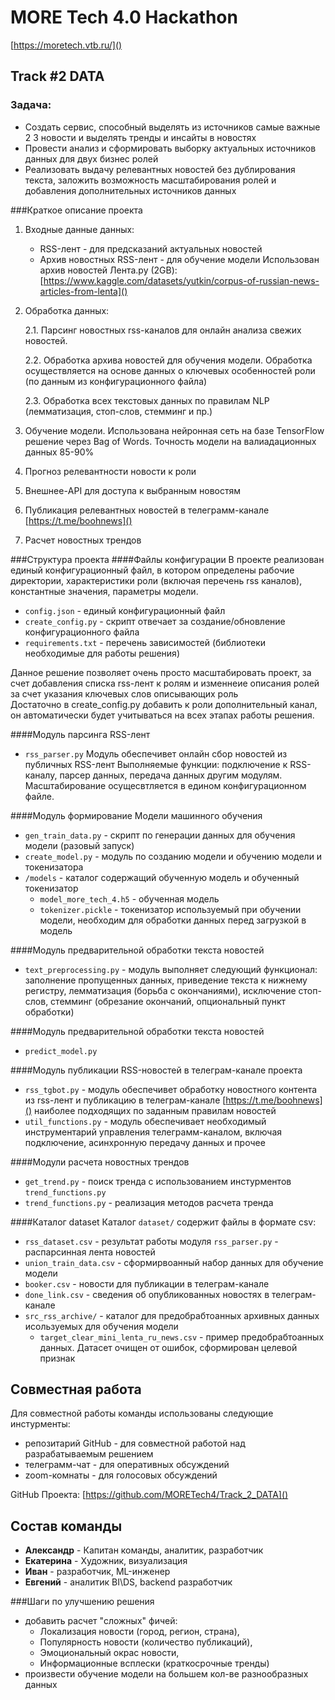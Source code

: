 # MORE Tech 4.0 Hackathon
[https://moretech.vtb.ru/]()

## Track #2 DATA

### Задача:
- Создать сервис, способный выделять из источников самые важные 2 3 новости и выделять тренды и инсайты в новостях 
- Провести анализ и сформировать выборку актуальных источников данных для двух бизнес ролей
- Реализовать выдачу релевантных новостей без дублирования текста, заложить возможность масштабирования ролей и добавления дополнительных источников данных


###Краткое описание проекта
1. Входные данные данных:
    - RSS-лент - для предсказаний актуальных новостей
    - Архив новостных RSS-лент - для обучение модели
    Использован архив новостей Лента.ру (2GB): [https://www.kaggle.com/datasets/yutkin/corpus-of-russian-news-articles-from-lenta]()
2. Обработка данных:

    2.1. Парсинг новостных rss-каналов для онлайн анализа свежих новостей. 
    
    2.2. Обработка архива новостей для обучения модели. Обработка осуществляется на основе данных о ключевых особенностей роли (по данным из конфигурационного файла)
    
    2.3. Обработка всех текстовых данных по правилам NLP (лемматизация, стоп-слов, стемминг и пр.)
3. Обучение модели. Использована нейронная сеть на базе TensorFlow решение через Bag of Words. Точность модели на валиадационных данных 85-90%
4. Прогноз релевантности новости к роли
5. Внешнее-API для доступа к выбранным новостям
6. Публикация релевантных новостей в телеграмм-канале [https://t.me/boohnews]()
7. Расчет новостных трендов 


###Структура проекта
####Файлы конфигурации 
В проекте реализован единый конфигурационный файл, в котором определены 
рабочие директории, характеристики роли (включая перечень rss каналов), 
константные значения, параметры модели.
- `config.json` -  единый конфигурационный файл
- `create_config.py` - скрипт отвечает за создание/обновление конфигурационного файла
- `requirements.txt` - перечень зависимостей (библиотеки необходимые для работы решения) 

Данное решение позволяет очень просто масштабировать проект, за счет добавления списка rss-лент к ролям и изменнеие описания ролей за счет указания ключевых слов описывающих роль    
Достаточно в create_config.py добавить к роли дополнительный канал, он автоматически будет 
учитываться на всех этапах работы решения.


####Модуль парсинга RSS-лент
- `rss_parser.py`
Модуль обеспечивет онлайн сбор новостей из публичных RSS-лент
Выполняемые функции: подключение к RSS-каналу, парсер данных, передача данных другим модулям. 
Масштабирование осущесвтляется в едином конфигурационном файле.
 

####Модуль формирование Модели машинного обучения 
- `gen_train_data.py` - скрипт по генерации данных для обучения модели (разовый запуск)
- `create_model.py` - модуль по созданию модели и обучению модели и токенизатора
- `/models` - каталог содержащий обученную модель и обученный токенизатор
    - `model_more_tech_4.h5` - обученная модель
    - `tokenizer.pickle` - токенизатор используемый при обучении модели, необходим для обработки данных перед загрузкой в модель 

####Модуль предварительной обработки текста новостей
- `text_preprocessing.py` - модуль выполняет следующий функционал: заполнение пропущенных данных, приведение текста к нижнему регистру, лемматизация (борьба с окончаниями), исключение стоп-слов, стемминг (обрезание окончаний, опциональный пункт обработки)

####Модуль предварительной обработки текста новостей
- `predict_model.py`

####Модуль публикации RSS-новостей в телеграм-канале проекта   
- `rss_tgbot.py` - модуль обеспечивет обработку новостного контента из rss-лент и публикацию в телеграм-канале [https://t.me/boohnews]() наиболее подходящих по заданным правилам новостей
- `util_functions.py` - модуль обеспечивает необходимый инструментарий управления телеграмм-каналом, включая подключение, асинхронную передачу данных и прочее

####Модули расчета новостных трендов
- `get_trend.py` - поиск тренда с использованием инстурментов `trend_functions.py`
- `trend_functions.py` - реализация методов расчета тренда

####Каталог dataset
Каталог `dataset/` содержит файлы в формате csv:
- `rss_dataset.csv` - результат работы модуля `rss_parser.py` - распарсинная лента новостей
- `union_train_data.csv` - сформирвоанный набор данных для обучение модели
- `booker.csv` - новости для публикации в телеграм-канале
- `done_link.csv` - сведения об опубликованных новостях в телеграм-канале
- `src_rss_archive/` - каталог для предобрабтоанных архивных данных исользуемых для обучения модели
    - `target_clear_mini_lenta_ru_news.csv` - пример предобрабтоанных данных. Датасет очищен от ошибок, сформирован целевой признак


## Совместная работа 
Для совместной работы команды использованы следующие инстурменты:
- репозитарий GitHub - для совместной работой над разрабатываемым решением
- телеграмм-чат - для оперативных обсуждений
- zoom-комнаты - для голосовых обсуждений

GitHub Проекта: [https://github.com/MORETech4/Track_2_DATA]()



## Состав команды

- **Александр** - Капитан команды, аналитик, разработчик 
- **Екатерина** - Художник, визуализация
- **Иван** - разработчик, ML-инженер
- **Евгений** - аналитик BI\DS, backend разработчик

###Шаги по улучшению решения
- добавить расчет "сложных" фичей: 
    - Локализация новости (город, регион, страна), 
    - Популярность новости (количество публикаций),
    - Эмоциональный окрас новости,
    - Информационные всплески (краткосрочные тренды)
- произвести обучение модели на большем кол-ве разнообразных данных